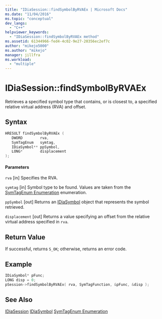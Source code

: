 ```yaml
---
title: "IDiaSession::findSymbolByRVAEx | Microsoft Docs"
ms.date: "11/04/2016"
ms.topic: "conceptual"
dev_langs:
  - "C++"
helpviewer_keywords:
  - "IDiaSession::findSymbolByRVAEx method"
ms.assetid: 61344966-fed4-4c02-9e27-20356ec2ef7c
author: "mikejo5000"
ms.author: "mikejo"
manager: jillfra
ms.workload:
  - "multiple"
---
```

# IDiaSession::findSymbolByRVAEx
Retrieves a specified symbol type that contains, or is closest to, a specified relative virtual address (RVA) and offset.

## Syntax

```C++
HRESULT findSymbolByRVAEx ( 
   DWORD        rva,
   SymTagEnum   symtag,
   IDiaSymbol** ppSymbol,
   LONG*        displacement
);
```

#### Parameters
 `rva`
 [in] Specifies the RVA.

 `symtag`
 [in] Symbol type to be found. Values are taken from the [SymTagEnum Enumeration](../../debugger/debug-interface-access/symtagenum.md) enumeration.

 `ppSymbol`
 [out] Returns an [IDiaSymbol](../../debugger/debug-interface-access/idiasymbol.md) object that represents the symbol retrieved.

 `displacement`
 [out] Returns a value specifying an offset from the relative virtual address specified in `rva`.

## Return Value
 If successful, returns `S_OK`; otherwise, returns an error code.

## Example

```C++
IDiaSymbol* pFunc;
LONG disp = 0;
pSession->findSymbolByRVAEx( rva, SymTagFunction, &pFunc, &disp );
```

## See Also
 [IDiaSession](../../debugger/debug-interface-access/idiasession.md)
 [IDiaSymbol](../../debugger/debug-interface-access/idiasymbol.md)
 [SymTagEnum Enumeration](../../debugger/debug-interface-access/symtagenum.md)